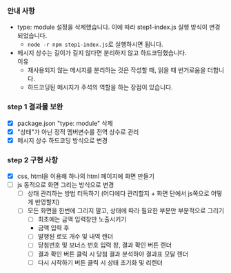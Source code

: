 ### 안내 사항
* type: module 설정을 삭제했습니다. 이에 따라 step1-index.js 실행 방식이 변경되었습니다.
  * ```node -r npm step1-index.js```로 실행하시면 됩니다.
* 메시지 상수는 길이가 길지 않다면 분리하지 않고 하드코딩했습니다.  
  이유
  * 재사용되지 않는 메시지를 분리하는 것은 작성할 때, 읽을 때 번거로움을 더합니다.
  * 하드코딩된 메시지가 주석의 역할을 하는 장점이 있습니다.

### step 1 결과물 보완
- [x] package.json "type: module" 삭제
- [x] "상태"가 아닌 정적 멤버변수를 전역 상수로 관리
- [x] 메시지 상수 하드코딩 방식으로 변경

### step 2 구현 사항
- [x] css, html을 이용해 하나의 html 페이지에 화면 만들기  
- [ ] js 동적으로 화면 그리는 방식으로 변경
  - [ ] 상태 관리하는 방법 터득하기 (어디에다 관리할지 + 화면 단에서 js쪽으로 어떻게 반영할지)
  - [ ] 모든 화면을 한번에 그리지 말고, 상태에 따라 필요한 부분만 부분적으로 그리기
    - [ ] 최초에는 금액 입력창만 노출시키기
    -  금액 입력 후
      - [ ] 발행된 로또 개수 및 내역 렌더
      - [ ] 당첨번호 및 보너스 번호 입력 창, 결과 확인 버튼 렌더
      - [ ] 결과 확인 버튼 클릭 시 당첨 결과 분석하야 결과표 모달 렌더
      - [ ] 다시 시작하기 버튼 클릭 시 상태 초기화 및 리렌더